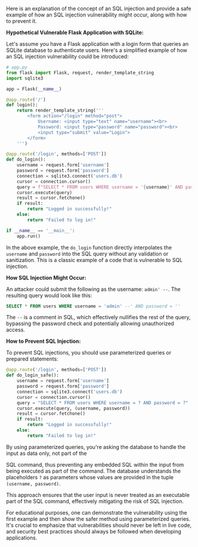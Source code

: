 Here is an explanation of the concept of an SQL injection and provide a safe example of how an SQL injection vulnerability might occur, along with how to prevent it.

**Hypothetical Vulnerable Flask Application with SQLite:**

Let's assume you have a Flask application with a login form that queries an SQLite database to authenticate users. Here's a simplified example of how an SQL injection vulnerability could be introduced:

```python
# app.py
from flask import Flask, request, render_template_string
import sqlite3

app = Flask(__name__)

@app.route('/')
def login():
    return render_template_string('''
        <form action="/login" method="post">
            Username: <input type="text" name="username"><br>
            Password: <input type="password" name="password"><br>
            <input type="submit" value="Login">
        </form>
    ''')

@app.route('/login', methods=['POST'])
def do_login():
    username = request.form['username']
    password = request.form['password']
    connection = sqlite3.connect('users.db')
    cursor = connection.cursor()
    query = f"SELECT * FROM users WHERE username = '{username}' AND password = '{password}'"
    cursor.execute(query)
    result = cursor.fetchone()
    if result:
        return "Logged in successfully!"
    else:
        return "Failed to log in!"

if __name__ == '__main__':
    app.run()
```

In the above example, the `do_login` function directly interpolates the `username` and `password` into the SQL query without any validation or sanitization. This is a classic example of a code that is vulnerable to SQL injection.

**How SQL Injection Might Occur:**

An attacker could submit the following as the username: `admin' --`. The resulting query would look like this:

```sql
SELECT * FROM users WHERE username = 'admin' --' AND password = ''
```

The `--` is a comment in SQL, which effectively nullifies the rest of the query, bypassing the password check and potentially allowing unauthorized access.

**How to Prevent SQL Injection:**

To prevent SQL injections, you should use parameterized queries or prepared statements:

```python
@app.route('/login', methods=['POST'])
def do_login_safe():
    username = request.form['username']
    password = request.form['password']
    connection = sqlite3.connect('users.db')
    cursor = connection.cursor()
    query = "SELECT * FROM users WHERE username = ? AND password = ?"
    cursor.execute(query, (username, password))
    result = cursor.fetchone()
    if result:
        return "Logged in successfully!"
    else:
        return "Failed to log in!"
```

By using parameterized queries, you're asking the database to handle the input as data only, not part of the

SQL command, thus preventing any embedded SQL within the input from being executed as part of the command. The database understands the placeholders `?` as parameters whose values are provided in the tuple `(username, password)`.

This approach ensures that the user input is never treated as an executable part of the SQL command, effectively mitigating the risk of SQL injection.

For educational purposes, one can demonstrate the vulnerability using the first example and then show the safer method using parameterized queries. It's crucial to emphasize that vulnerabilities should never be left in live code, and security best practices should always be followed when developing applications.

